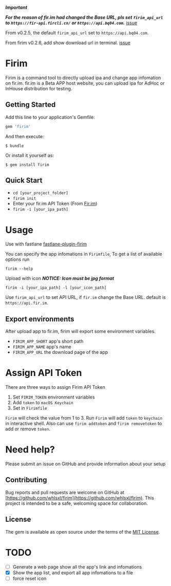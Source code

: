 ***Important***

***For the reason of fir.im had changed the Base URL, pls set `firim_api_url` to `https://fir-api.fircli.cn/` or `https://api.bq04.com`.*** [issue](https://github.com/whlsxl/firim/issues/26)

From v0.2.5, the default `firim_api_url` set to `https://api.bq04.com`.

From firim v0.2.6, add show download url in terminal. [issue](https://github.com/whlsxl/firim/issues/32)
# Firim

Firim is a command tool to directly upload ipa and change app infomation on fir.im. fir.im is a Beta APP host website, you can upload ipa for AdHoc or InHouse distribution for testing.

## Getting Started

Add this line to your application's Gemfile:

```ruby
gem 'firim'
```

And then execute:

    $ bundle

Or install it yourself as:

    $ gem install firim

## Quick Start

* `cd [your_project_folder]`
* `firim init`
* Enter your fir.im API Token (From [Fir.im](https://fir.im/apps))
* `firim -i [your_ipa_path]`

# Usage

Use with fastlane [fastlane-plugin-firim](fastlane-plugin-firim/)

You can specify the app infomations in `Firimfile`, To get a list of available options run

    firim --help

Upload with icon ***NOTICE: Icon must be jpg format***

    firim -i [your_ipa_path] -l [your_icon_path]
    
Use `firim_api_url` to set API URL, if `fir.im` change the Base URL. default is `https://api.fir.im`.

## Export environments

After upload app to fir.im, firim will export some environment variables.

* `FIRIM_APP_SHORT` app's short path
* `FIRIM_APP_NAME` app's name
* `FIRIM_APP_URL` the download page of the app

# Assign API Token

There are three ways to assign Firim API Token

1. Set `FIRIM_TOKEN` environment variables
2. Add `token` to `macOS Keychain`
3. Set in `Firimfile`

`Firim` will check the value from 1 to 3. Run `Firim` will add `token` to `keychain` in interactive shell. Also can use `firim addtoken` and `firim removetoken` to add or remove `token`.


# Need help?

Please submit an issue on GitHub and provide information about your setup


## Contributing

Bug reports and pull requests are welcome on GitHub at [https://github.com/whlsxl/firim](https://github.com/whlsxl/firim). This project is intended to be a safe, welcoming space for collaboration.


## License

The gem is available as open source under the terms of the [MIT License](http://opensource.org/licenses/MIT).

# TODO

- [ ]  Generate a web page show all the app's link and infomations
- [x]  Show the app list, and export all app infomations to a file
- [ ]  force reset icon
